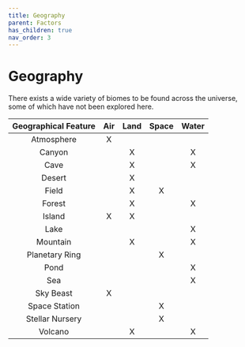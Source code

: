 ```yaml
---
title: Geography
parent: Factors
has_children: true
nav_order: 3
---
```


# Geography

There exists a wide variety of biomes to be found across the universe, some of which have not been explored here.

| Geographical Feature | Air | Land | Space | Water |
| :----------------: | :---: | :---:| :---: | :---: |
| Atmosphere | X |  |  |  |
| Canyon |  | X |  | X |
| Cave |  | X |  | X |
| Desert |  | X |  |  |
| Field |  | X | X |  |
| Forest |  | X |  | X |
| Island | X | X |  |  |
| Lake |  |  |  | X |
| Mountain |  | X |  | X |
| Planetary Ring |  |  | X |  |
| Pond |  |  |  | X |
| Sea |  |  |  | X |
| Sky Beast | X |  |  |  |
| Space Station |  |  | X |  |
| Stellar Nursery |  |  | X |  |
| Volcano |  | X |  | X |
